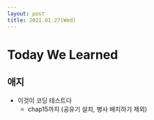 ```yaml
---
layout: post
title: 2021.01.27(Wed)
---
```

# Today We Learned

## 애지

- 이것이 코딩 테스트다 
    - chap15까지 (공유기 설치, 병사 배치하기 제외)
